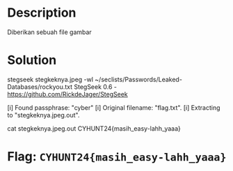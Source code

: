 # Description

Diberikan sebuah file gambar 

# Solution

stegseek stegkeknya.jpeg -wl ~/seclists/Passwords/Leaked-Databases/rockyou.txt
StegSeek 0.6 - https://github.com/RickdeJager/StegSeek

[i] Found passphrase: "cyber"
[i] Original filename: "flag.txt".
[i] Extracting to "stegkeknya.jpeg.out".

cat stegkeknya.jpeg.out
CYHUNT24{masih_easy-lahh_yaaa}

# Flag: `CYHUNT24{masih_easy-lahh_yaaa}`
